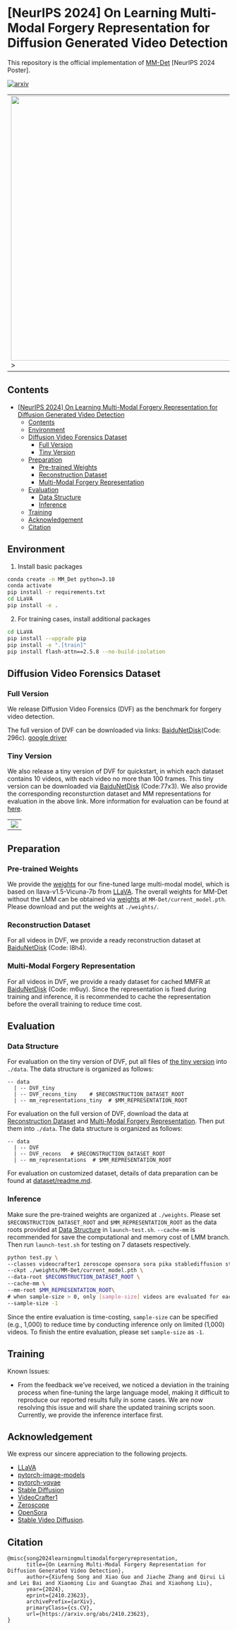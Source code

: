 # [NeurIPS 2024] On Learning Multi-Modal Forgery Representation for Diffusion Generated Video Detection

This repository is the official implementation of [MM-Det](https://arxiv.org/abs/2410.23623) [NeurIPS 2024 Poster].

[![arxiv](https://img.shields.io/badge/arXiv-2310.23623-b31b1b.svg)](https://arxiv.org/abs/2410.23623)

<table class="center">
    <tr>
    <td><img src="assets/overview_of_main_method.png" width="600">></td>
    </tr>
</table>


## Contents

- [\[NeurIPS 2024\] On Learning Multi-Modal Forgery Representation for Diffusion Generated Video Detection](#neurips-2024-on-learning-multi-modal-forgery-representation-for-diffusion-generated-video-detection)
  - [Contents](#contents)
  - [Environment](#environment)
  - [Diffusion Video Forensics Dataset](#diffusion-video-forensics-dataset)
    - [Full Version](#full-version)
    - [Tiny Version](#tiny-version)
  - [Preparation](#preparation)
    - [Pre-trained Weights](#pre-trained-weights)
    - [Reconstruction Dataset](#reconstruction-dataset)
    - [Multi-Modal Forgery Representation](#multi-modal-forgery-representation)
  - [Evaluation](#evaluation)
    - [Data Structure](#data-structure)
    - [Inference](#inference)
  - [Training](#training)
  - [Acknowledgement](#acknowledgement)
  - [Citation](#citation)

## Environment

1. Install basic packages
```bash
conda create -n MM_Det python=3.10
conda activate 
pip install -r requirements.txt
cd LLaVA
pip install -e .
```
2. For training cases, install additional packages
```bash
cd LLaVA
pip install --upgrade pip
pip install -e ".[train]"
pip install flash-attn==2.5.8 --no-build-isolation
```

## Diffusion Video Forensics Dataset

### Full Version
We release Diffusion Video Forensics (DVF) as the benchmark for forgery video detection. 

The full version of DVF can be downloaded via links: [BaiduNetDisk](https://pan.baidu.com/s/14d-_jLB_yUwKzOosrMHMvg?pwd=296c)(Code: 296c). [google driver](https://drive.google.com/drive/folders/1NxCvJVPSxV2Mib5NaNj5Cf2WnnjrqpMb?usp=drive_link)


### Tiny Version

We also release a tiny version of DVF for quickstart, in which each dataset contains 10 videos, with each video no more than 100 frames. This tiny version can be downloaded via [BaiduNetDisk](https://pan.baidu.com/s/1FeI9OH_7rqTaTd-ldPCAIg?pwd=77x3) (Code:77x3). We also provide the corresponding reconsturction dataset and MM representations for evaluation in the above link. More information for evaluation can be found at [here](#evaluation).

<table class="center">
    <tr>
    <td><img src="assets/dvf_dataset_statistics.png"></td>
    </tr>
</table>

## Preparation

### Pre-trained Weights
We provide the [weights](https://huggingface.co/sparklexfantasy/llava-7b-1.5-rfrd) for our fine-tuned large multi-modal model, which is based on llava-v1.5-Vicuna-7b from [LLaVA](https://github.com/haotian-liu/LLaVA). The overall weights for MM-Det without the LMM can be obtained via [weights](https://drive.google.com/drive/folders/1RRNS8F7ETZWrcBu8fvB3pM9qHbmSEEzy?usp=sharing) at `MM-Det/current_model.pth`. Please download and put the weights at `./weights/`.

### Reconstruction Dataset

For all videos in DVF, we provide a ready reconstruction dataset at [BaiduNetDisk](https://pan.baidu.com/s/1a0sWzGXfkBfblV1wZ70qsQ?pwd=l8h4) (Code: l8h4).

### Multi-Modal Forgery Representation

For all videos in DVF, we provide a ready dataset for cached MMFR at [BaiduNetDisk](https://pan.baidu.com/s/1kuybGikCfxs8CnTnxWI-gQ?pwd=m6uy) (Code: m6uy). Since the representation is fixed during training and inference, it is recommended to cache the representation before the overall training to reduce time cost. 

## Evaluation


### Data Structure
For evaluation on the tiny version of DVF, put all files of [the tiny version](#tiny-version) into `./data`. The data structure is organized as follows:

```
-- data
  | -- DVF_tiny
  | -- DVF_recons_tiny    # $RECONSTRUCTION_DATASET_ROOT
  | -- mm_representations_tiny  # $MM_REPRESENTATION_ROOT
```

For evaluation on the full version of DVF, download the data at [Reconstruction Dataset](#reconstruction-dataset) and [Multi-Modal Forgery Representation](#multi-modal-forgery-representation). Then put them into `./data`. The data structure is organized as follows:

```
-- data
  | -- DVF
  | -- DVF_recons   # $RECONSTRUCTION_DATASET_ROOT
  | -- mm_representations  # $MM_REPRESENTATION_ROOT
```

For evaluation on customized dataset, details of data preparation can be found at [dataset/readme.md](dataset/readme.md).

### Inference
Make sure the pre-trained weights are organized at `./weights`. Please set `$RECONSTRUCTION_DATASET_ROOT` and `$MM_REPRESENTATION_ROOT` as the data roots provided at [Data Structure](#data-structure) in `launch-test.sh`. `--cache-mm` is recommended for save the computational and memory cost of LMM branch. Then run `launch-test.sh` for testing on 7 datasets respectively.

```bash
python test.py \
--classes videocrafter1 zeroscope opensora sora pika stablediffusion stablevideo \
--ckpt ./weights/MM-Det/current_model.pth \
--data-root $RECONSTRUCTION_DATASET_ROOT \
--cache-mm \
--mm-root $MM_REPRESENTATION_ROOT\
# when sample-size > 0, only [sample-size] videos are evaluated for each dataset for pattial evaluation.
--sample-size -1
```

Since the entire evaluation is time-costing, `sample-size` can be specified (e.g., 1,000) to reduce time by conducting inference only on limited (1,000) videos. To finish the entire evaluation, please set `sample-size` as `-1`.


## Training

Known Issues:

- From the feedback we’ve received, we noticed a deviation in the training process when fine-tuning the large language model, making it difficult to reproduce our reported results fully in some cases. We are now resolving this issue and will share the updated training scripts soon. Currently, we provide the inference interface first.


## Acknowledgement

We express our sincere appreciation to the following projects.

- [LLaVA](https://github.com/haotian-liu/LLaVA)
- [pytorch-image-models](https://github.com/huggingface/pytorch-image-models)
- [pytorch-vqvae](https://github.com/ritheshkumar95/pytorch-vqvae)
- [Stable Diffusion](https://github.com/comfyanonymous/ComfyUI)
- [VideoCrafter1](https://github.com/AILab-CVC/VideoCrafter)
- [Zeroscope](https://huggingface.co/cerspense/zeroscope_v2_576w)
- [OpenSora](https://github.com/hpcaitech/Open-Sora)
- [Stable Video Diffusion](https://github.com/Stability-AI/generative-models).

## Citation

```
@misc{song2024learningmultimodalforgeryrepresentation,
      title={On Learning Multi-Modal Forgery Representation for Diffusion Generated Video Detection}, 
      author={Xiufeng Song and Xiao Guo and Jiache Zhang and Qirui Li and Lei Bai and Xiaoming Liu and Guangtao Zhai and Xiaohong Liu},
      year={2024},
      eprint={2410.23623},
      archivePrefix={arXiv},
      primaryClass={cs.CV},
      url={https://arxiv.org/abs/2410.23623}, 
}
```
